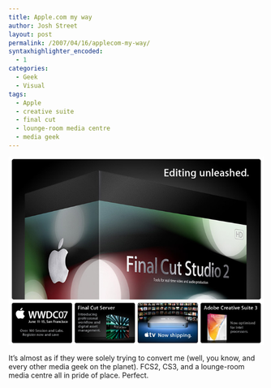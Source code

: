 ```yaml
---
title: Apple.com my way
author: Josh Street
layout: post
permalink: /2007/04/16/applecom-my-way/
syntaxhighlighter_encoded:
  - 1
categories:
  - Geek
  - Visual
tags:
  - Apple
  - creative suite
  - final cut
  - lounge-room media centre
  - media geek
---
```

<p><a href="http://www.apple.com.au/"><img title="Apple.com featuring Final Cut Studio, new Adobe CS3 for Intel, and Apple TV" src="/blog/wp-content/2007/04/apple-home-fcs2.jpg" alt="Apple.com featuring Final Cut Studio, new Adobe CS3 for Intel, and Apple TV" /></a></p>
<p>It&#8217;s almost as if they were solely trying to convert me (well, you know, and every other media geek on the planet). FCS2, CS3, and a lounge-room media centre all in pride of place. Perfect.</p>
